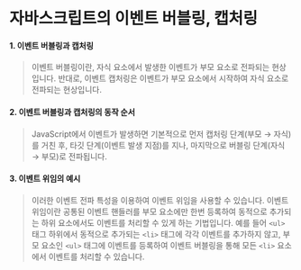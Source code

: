 # 자바스크립트의 이벤트 버블링, 캡처링

#### 1. 이벤트 버블링과 캡처링

> 이벤트 버블링이란, 자식 요소에서 발생한 이벤트가 부모 요소로 전파되는 현상입니다.
> 반대로, 이벤트 캡처링은 이벤트가 부모 요소에서 시작하여 자식 요소로 전파되는 현상입니다.

#### 2. 이벤트 버블링과 캡처링의 동작 순서

> JavaScript에서 이벤트가 발생하면 기본적으로 먼저 캡처링 단계(부모 → 자식)를 거친 후, 타깃 단계(이벤트 발생 지점)를 지나, 마지막으로 버블링 단계(자식 → 부모)로 전파됩니다.

#### 3. 이벤트 위임의 예시

> 이러한 이벤트 전파 특성을 이용하여 이벤트 위임을 사용할 수 있습니다. 이벤트 위임이란 공통된 이벤트 핸들러를 부모 요소에만 한번 등록하여 동적으로 추가되는 하위 요소에서도 이벤트를 처리할 수 있게 하는 기법입니다. 예를 들어 `<ul>` 태그 하위에서 동적으로 추가되는 `<li>` 태그에 각각 이벤트를 추가하지 않고, 부모 요소인 `<ul>` 태그에 이벤트를 등록하여 이벤트 버블링을 통해 모든 `<li>` 요소에서 이벤트를 처리할 수 있습니다.
